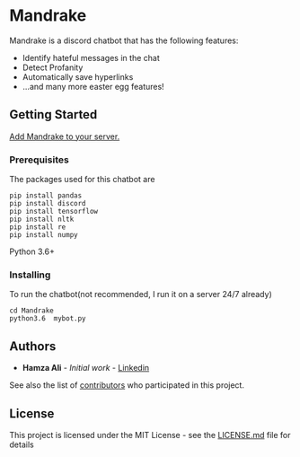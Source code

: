 # Mandrake
Mandrake is a discord chatbot that has the following features:
* Identify hateful messages in the chat
* Detect Profanity
* Automatically save hyperlinks
* ...and many more easter egg features!

## Getting Started
<a href="https://discordapp.com/oauth2/authorize?client_id=598252932802150407&scope=bot">Add Mandrake to your server.</a>

### Prerequisites

The packages used for this chatbot are

```
pip install pandas
pip install discord
pip install tensorflow
pip install nltk
pip install re
pip install numpy
```
Python 3.6+
### Installing
To run the chatbot(not recommended, I run it on a server 24/7 already)
```
cd Mandrake
python3.6  mybot.py
```
## Authors

* **Hamza Ali** - *Initial work* - [Linkedin](https://www.linkedin.com/in/hamza-ali-rizvi-643251148/)

See also the list of [contributors](https://github.com/your/project/contributors) who participated in this project.

## License

This project is licensed under the MIT License - see the [LICENSE.md](https://github.com/ryzbaka/Mandrake/blob/master/LICENSE) file for details
